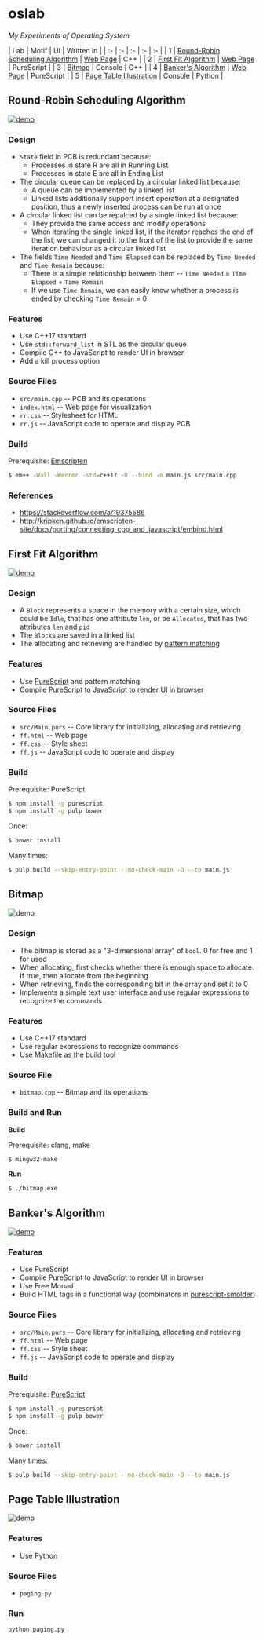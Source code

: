 # oslab

_My Experiments of Operating System_

| Lab | Motif | UI | Written in |
| :- | :- | :- | :- | :- |
| 1 | [Round-Robin Scheduling Algorithm](#round-robin-scheduling-algorithm) | [Web Page](https://chromezh.github.io/oslab/lab1/rr.html) | C++ |
| 2 | [First Fit Algorithm](#first-fit-algorithm) | [Web Page](https://chromezh.github.io/oslab/lab2/ff.html) | PureScript |
| 3 | [Bitmap](#bitmap) | Console | C++ |
| 4 | [Banker's Algorithm](#bankers-algorithm) | [Web Page](https://chromezh.github.io/oslab/lab4/banker.html) | PureScript |
| 5 | [Page Table Illustration](#page-table-illustration) | Console | Python |

## Round-Robin Scheduling Algorithm

[![demo](lab1/demo.png)](lab1/)

### Design

* `State` field in PCB is redundant because:
  - Processes in state R are all in Running List
  - Processes in state E are all in Ending List
* The circular queue can be replaced by a circular linked list because:
  - A queue can be implemented by a linked list
  - Linked lists additionally support insert operation at a designated position, thus a newly inserted process can be run at once
* A circular linked list can be repalced by a single linked list because:
  - They provide the same access and modify operations
  - When iterating the single linked list, if the iterator reaches the end of the list, we can changed it to the front of the list to provide the same iteration behaviour as a circular linked list
* The fields `Time Needed` and `Time Elapsed` can be replaced by `Time Needed` and `Time Remain` because:
  - There is a simple relationship between them -- `Time Needed` = `Time Elapsed` + `Time Remain`
  - If we use `Time Remain`, we can easily know whether a process is ended by checking `Time Remain` = 0

### Features

* Use C++17 standard
* Use `std::forward_list` in STL as the circular queue
* Compile C++ to JavaScript to render UI in browser
* Add a kill process option

### Source Files

* `src/main.cpp`  -- PCB and its operations
* `index.html`  -- Web page for visualization
* `rr.css`  -- Stylesheet for HTML
* `rr.js` -- JavaScript code to operate and display PCB

### Build

Prerequisite: [Emscripten](http://emscripten.org/)

``` sh
$ em++ -Wall -Werror -std=c++17 -O --bind -o main.js src/main.cpp
```

### References

* https://stackoverflow.com/a/19375586
* http://kripken.github.io/emscripten-site/docs/porting/connecting_cpp_and_javascript/embind.html

## First Fit Algorithm

[![demo](lab2/demo.png)](lab2/)

### Design

* A `Block` represents a space in the memory with a certain size, which could be `Idle`, that has one attribute `len`, or be `Allocated`, that has two attributes `len` and `pid`
* The `Block`s are saved in a linked list
* The allocating and retrieving are handled by [pattern matching](https://en.wikipedia.org/wiki/Pattern_matching)

### Features

* Use [PureScript](http://www.purescript.org/) and pattern matching
* Compile PureScript to JavaScript to render UI in browser

### Source Files

* `src/Main.purs`  -- Core library for initializing, allocating and retrieving
* `ff.html`  -- Web page
* `ff.css`  -- Style sheet
* `ff.js`  -- JavaScript code to operate and display

### Build

Prerequisite: PureScript

``` sh
$ npm install -g purescript
$ npm install -g pulp bower
```

Once:

``` sh
$ bower install
```

Many times:

``` sh
$ pulp build --skip-entry-point --no-check-main -O --to main.js
```

## Bitmap

![demo](lab3/demo.png)

### Design

* The bitmap is stored as a "3-dimensional array" of `bool`. 0 for free and 1 for used
* When allocating, first checks whether there is enough space to allocate. If true, then allocate from the beginning
* When retrieving, finds the corresponding bit in the array and set it to 0
* Implements a simple text user interface and use regular expressions to recognize the commands

### Features

* Use C++17 standard
* Use regular expressions to recognize commands
* Use Makefile as the build tool

### Source File

* `bitmap.cpp`  -- Bitmap and its operations

### Build and Run

**Build**

Prerequisite: clang, make

``` sh
$ mingw32-make
```

**Run**

``` sh
$ ./bitmap.exe
```

## Banker's Algorithm

[![demo](lab4/demo.png)](lab4/)

### Features

* Use PureScript
* Compile PureScript to JavaScript to render UI in browser
* Use Free Monad
* Build HTML tags in a functional way (combinators in [purescript-smolder](https://pursuit.purescript.org/packages/purescript-smolder))

### Source Files

* `src/Main.purs`  -- Core library for initializing, allocating and retrieving
* `ff.html`  -- Web page
* `ff.css`  -- Style sheet
* `ff.js`  -- JavaScript code to operate and display

### Build

Prerequisite: [PureScript](http://www.purescript.org/)

``` sh
$ npm install -g purescript
$ npm install -g pulp bower
```

Once:

``` sh
$ bower install
```

Many times:

``` sh
$ pulp build --skip-entry-point --no-check-main -O --to main.js
```

## Page Table Illustration

![demo](lab5/demo.png)

### Features

* Use Python

### Source Files

* `paging.py`

### Run

``` sh
python paging.py
```
